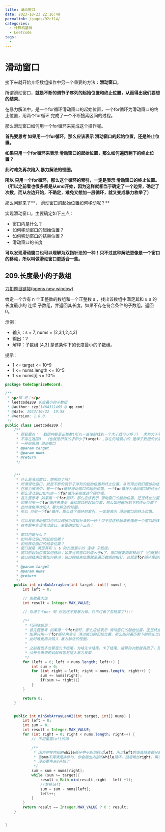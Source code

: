 ```yaml
---
title: 滑动窗口
date: 2023-10-23 22:16:48
permalink: /pages/92cf14/
categories:
  - 计算机基础
  - Leetcode
tags:
  - 
---
```

# 滑动窗口

接下来就开始介绍数组操作中另一个重要的方法：**滑动窗口**。

所谓滑动窗口，**就是不断的调节子序列的起始位置和终止位置，从而得出我们要想的结果**。

在暴力解法中，是一个for循环滑动窗口的起始位置，一个for循环为滑动窗口的终止位置，用两个for循环 完成了一个不断搜索区间的过程。

那么滑动窗口如何用一个for循环来完成这个操作呢。

**首先要思考 如果用一个for循环，那么应该表示 滑动窗口的起始位置，还是终止位置。**

**如果只用一个for循环来表示 滑动窗口的起始位置，那么如何遍历剩下的终止位置？**

**此时难免再次陷入 暴力解法的怪圈。**

**所以 只用一个for循环，那么这个循环的索引，一定是表示 滑动窗口的终止位置。   （所以之前看也很多都是从end开始，因为这样就相当于确定了一个边界，确定了次数，而从左边开始，不确定，难免又想加一层循环，就又变成暴力枚举了）**

那么问题来了**， 滑动窗口的起始位置如何移动呢？**



实现滑动窗口，主要确定如下三点：

- 窗口内是什么？
- 如何移动窗口的起始位置？
- 如何移动窗口的结束位置？
- 滑动窗口的长度

**可以发现滑动窗口也可以理解为双指针法的一种！只不过这种解法更像是一个窗口的移动，所以叫做滑动窗口更适合一些。**



## 209.长度最小的子数组

[力扣题目链接(opens new window)](https://leetcode.cn/problems/minimum-size-subarray-sum/)

给定一个含有 n 个正整数的数组和一个正整数 s ，找出该数组中满足其和 ≥ s 的长度最小的 连续 子数组，并返回其长度。如果不存在符合条件的子数组，返回 0。

示例：

- 输入：s = 7, nums = [2,3,1,2,4,3]
- 输出：2
- 解释：子数组 [4,3] 是该条件下的长度最小的子数组。

提示：

- 1 <= target <= 10^9
- 1 <= nums.length <= 10^5
- 1 <= nums[i] <= 10^5



```java
package CodeCapriceRecord;

/**
 * <p>描 述：</p>
 * leetcode209 长度最小的子数组
 * @author: czy(1484311465 @ qq.com)
 * @date: 2023/10/22  19:58
 * @version: 1.0.0
 */
public class Leetcode209 {
    /**
     * 题目要点：  数组内都是正整数(所以一直往前找到一个大于就可以停了)  求和大于等于target
     * 不存在返回0  （也就是所有的求和小于target）,存在的话最小的 连续子数组的长度
     * 一开始思路 滑动窗口
     * @param target
     * @param nums
     * @return
     */


    /**
     * 什么是滑动窗口，想明白了吗?
     * 所谓滑动窗口，就是不断的调节子序列的起始位置和终止位置，从而得出我们要想的结果。
     * 在暴力解法中，是一个for循环滑动窗口的起始位置，一个for循环为滑动窗口的终止位置，用两个for循环 完成了一个不断搜索区间的过程。
     * 那么滑动窗口如何用一个for循环来完成这个操作呢。
     * 首先要思考 如果用一个for循环，那么应该表示 滑动窗口的起始位置，还是终止位置。
     * 如果只用一个for循环来表示 滑动窗口的起始位置，那么如何遍历剩下的终止位置？
     * 此时难免再次陷入 暴力解法的怪圈。
     * 所以 只用一个for循环，那么这个循环的索引，一定是表示 滑动窗口的终止位置。
     *
     * 可以发现滑动窗口也可以理解为双指针法的一种！只不过这种解法更像是一个窗口的移动，所以叫做滑动窗口更适合一些。
     * 在本题中实现滑动窗口，主要确定如下三点：
     *
     * 窗口内是什么？
     * 如何移动窗口的起始位置？
     * 如何移动窗口的结束位置？
     * 窗口就是 满足其和 ≥ s 的长度最小的 连续 子数组。
     * 窗口的起始位置如何移动：如果当前窗口的值大于s了，窗口就要向前移动了（也就是该缩小了）。
     * 窗口的结束位置如何移动：窗口的结束位置就是遍历数组的指针，也就是for循环里的索引。
     *
     * @param target
     * @param nums
     * @return
     */
    public int minSubArrayLen(int target, int[] nums) {
        int left = 0;

        // 先取最大值
        int result = Integer.MAX_VALUE;

        // 你滑了个der 啊 你这还不是暴力嘛，只不过做了剪枝罢了!!!!

        /**
         * 代码随想录：
         * 首先要思考 如果用一个for循环，那么应该表示 滑动窗口的起始位置，还是终止位置。
         * 如果只用一个for循环来表示 滑动窗口的起始位置，那么如何遍历剩下的终止位置？
         * 此时难免再次陷入 暴力解法的怪圈。
         *
         * 之前看很多也都是先卡结尾，为啥先卡结尾，卡了结尾，运算的次数就有限了，另一层的循环可以用条件判断去代替
         * 从开头来说的话就很容易陷入暴力枚举
         */
        for (left = 0; left < nums.length; left++) {
            int sum = 0;
            for (int right = left; right < nums.length; right++) {
                sum += nums[right];
                if(sum >= right){}
            }
        }

        return 0;
    }


    public int minSubArrayLen02(int target, int[] nums) {
        int left = 0;
        int sum = 0;
        int result = Integer.MAX_VALUE;
        for (int right = 0; right < nums.length; right++) {
            // 不用重置left的吗

            /**
             * 因为你在内部的while循环中不断地移动left，所以left的值会随着循环的进行而逐渐增加。
             * 当sum不再满足条件时，你会跳出内部的while循环，然后增加right，再次扩展窗口的右边界，同时left保留之前的位置，以确保你不会遗漏任何潜在的最小子数组。
             * 没必要再从0开始了
             */
            sum = sum + nums[right];
            while (sum >= target){
                result = Math.min(result,right - left +1);
                //左移left
                sum = sum - nums[left];
                left++;
            }
        }
        return result == Integer.MAX_VALUE ? 0 : result;
    }


}

```



